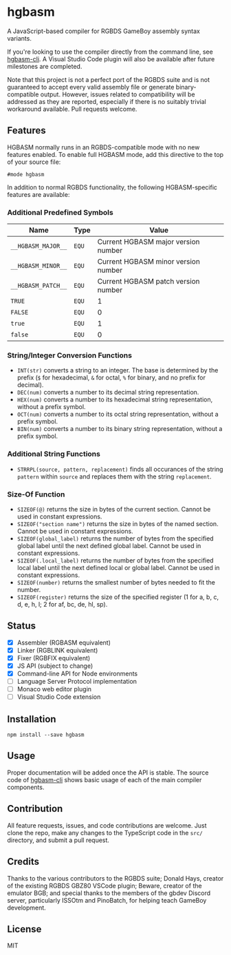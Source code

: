 # hgbasm
A JavaScript-based compiler for RGBDS GameBoy assembly syntax variants.

If you're looking to use the compiler directly from the command line, see [hgbasm-cli](https://github.com/Hawkbat/hgbasm-cli).
A Visual Studio Code plugin will also be available after future milestones are completed.

Note that this project is not a perfect port of the RGBDS suite and is not guaranteed to accept every valid assembly file or generate binary-compatible output. However, issues related to compatibility will be addressed as they are reported, especially if there is no suitably trivial workaround available. Pull requests welcome.


## Features
HGBASM normally runs in an RGBDS-compatible mode with no new features enabled. To enable full HGBASM mode, add this directive to the top of your source file:
```
#mode hgbasm
```
In addition to normal RGBDS functionality, the following HGBASM-specific features are available:

### Additional Predefined Symbols
|Name|Type|Value|
|----|----|-----|
|`__HGBASM_MAJOR__`|`EQU`|Current HGBASM major version number|
|`__HGBASM_MINOR__`|`EQU`|Current HGBASM minor version number|
|`__HGBASM_PATCH__`|`EQU`|Current HGBASM patch version number|
|`TRUE`|`EQU`|1|
|`FALSE`|`EQU`|0|
|`true`|`EQU`|1|
|`false`|`EQU`|0|

### String/Integer Conversion Functions
- `INT(str)` converts a string to an integer. The base is determined by the prefix (`$` for hexadecimal, `&` for octal, `%` for binary, and no prefix for decimal).
- `DEC(num)` converts a number to its decimal string representation.
- `HEX(num)` converts a number to its hexadecimal string representation, without a prefix symbol.
- `OCT(num)` converts a number to its octal string representation, without a prefix symbol.
- `BIN(num)` converts a number to its binary string representation, without a prefix symbol.

### Additional String Functions
- `STRRPL(source, pattern, replacement)` finds all occurances of the string `pattern` within `source` and replaces them with the string `replacement`.

### Size-Of Function
- `SIZEOF(@)` returns the size in bytes of the current section. Cannot be used in constant expressions.
- `SIZEOF("section name")` returns the size in bytes of the named section. Cannot be used in constant expressions.
- `SIZEOF(global_label)` returns the number of bytes from the specified global label until the next defined global label. Cannot be used in constant expressions.
- `SIZEOF(.local_label)` returns the number of bytes from the specified local label until the next defined local or global label. Cannot be used in constant expressions.
- `SIZEOF(number)` returns the smallest number of bytes needed to fit the number.
- `SIZEOF(register)` returns the size of the specified register (1 for a, b, c, d, e, h, l; 2 for af, bc, de, hl, sp).

## Status
- [X] Assembler (RGBASM equivalent)
- [X] Linker (RGBLINK equivalent)
- [X] Fixer (RGBFIX equivalent)
- [X] JS API (subject to change)
- [X] Command-line API for Node environments
- [ ] Language Server Protocol implementation
- [ ] Monaco web editor plugin
- [ ] Visual Studio Code extension

## Installation
`npm install --save hgbasm`

## Usage
Proper documentation will be added once the API is stable. The source code of [hgbasm-cli](https://github.com/Hawkbat/hgbasm-cli) shows basic usage of each of the main compiler components.

## Contribution
All feature requests, issues, and code contributions are welcome. Just clone the repo, make any changes to the TypeScript code in the `src/` directory, and submit a pull request.

## Credits
Thanks to the various contributors to the RGBDS suite; Donald Hays, creator of the existing RGBDS GBZ80 VSCode plugin; Beware, creator of the emulator BGB; and special thanks to the members of the gbdev Discord server, particularly ISSOtm and PinoBatch, for helping teach GameBoy development.

## License
MIT
